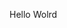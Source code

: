 Hello Wolrd



















































































































































































































































































































































































































































































































































































































































































































































































































































































































































































































































































































































































































































































































































